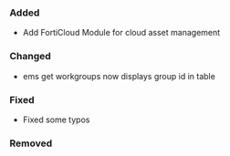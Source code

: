 ### Added

- Add FortiCloud Module for cloud asset management

### Changed

- ems get workgroups now displays group id in table

### Fixed

- Fixed some typos

### Removed
